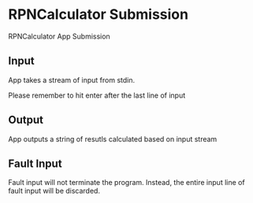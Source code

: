 # RPNCalculator Submission
RPNCalculator App Submission

## Input

App takes a stream of input from stdin.

Please remember to hit enter after the last line of input

## Output

App outputs a string of resutls calculated based on input stream

## Fault Input

Fault input will not terminate the program. Instead, the entire input line of fault input will be discarded.
